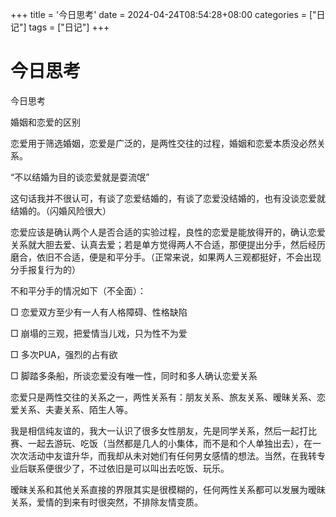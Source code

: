 +++
title = '今日思考'
date = 2024-04-24T08:54:28+08:00
categories = ["日记"]
tags = ["日记"]
+++


# 今日思考

今日思考

婚姻和恋爱的区别

恋爱用于筛选婚姻，恋爱是广泛的，是两性交往的过程，婚姻和恋爱本质没必然关系。




“不以结婚为目的谈恋爱就是耍流氓”

这句话我并不很认可，有谈了恋爱结婚的，有谈了恋爱没结婚的，也有没谈恋爱就结婚的。（闪婚风险很大）




恋爱应该是确认两个人是否合适的实验过程，良性的恋爱是能放得开的，确认恋爱关系就大胆去爱、认真去爱；若是单方觉得两人不合适，那便提出分手，然后经历磨合，依旧不合适，便是和平分手。（正常来说，如果两人三观都挺好，不会出现分手报复行为的）

不和平分手的情况如下（不全面）：

□ 恋爱双方至少有一人有人格障碍、性格缺陷

□ 崩塌的三观，把爱情当儿戏，只为性不为爱

□ 多次PUA，强烈的占有欲

□ 脚踏多条船，所谈恋爱没有唯一性，同时和多人确认恋爱关系

恋爱只是两性交往的关系之一，两性关系有：朋友关系、旅友关系、暧昧关系、恋爱关系、夫妻关系、陌生人等。




我是相信纯友谊的，我大一认识了很多女性朋友，先是同学关系，然后一起打比赛、一起去游玩、吃饭（当然都是几人的小集体，而不是和个人单独出去），在一次次活动中友谊升华，而我却从未对她们有任何男女感情的想法。当然，在我转专业后联系便很少了，不过依旧是可以叫出去吃饭、玩乐。




暧昧关系和其他关系直接的界限其实是很模糊的，任何两性关系都可以发展为暧昧关系，爱情的到来有时很突然，不排除友情变质。





